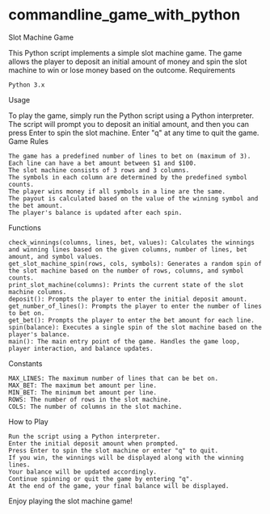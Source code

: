 # commandline_game_with_python

Slot Machine Game

This Python script implements a simple slot machine game. The game allows the player to deposit an initial amount of money and spin the slot machine to win or lose money based on the outcome.
Requirements

    Python 3.x

Usage

To play the game, simply run the Python script using a Python interpreter. The script will prompt you to deposit an initial amount, and then you can press Enter to spin the slot machine. Enter "q" at any time to quit the game.
Game Rules

    The game has a predefined number of lines to bet on (maximum of 3).
    Each line can have a bet amount between $1 and $100.
    The slot machine consists of 3 rows and 3 columns.
    The symbols in each column are determined by the predefined symbol counts.
    The player wins money if all symbols in a line are the same.
    The payout is calculated based on the value of the winning symbol and the bet amount.
    The player's balance is updated after each spin.

Functions

    check_winnings(columns, lines, bet, values): Calculates the winnings and winning lines based on the given columns, number of lines, bet amount, and symbol values.
    get_slot_machine_spin(rows, cols, symbols): Generates a random spin of the slot machine based on the number of rows, columns, and symbol counts.
    print_slot_machine(columns): Prints the current state of the slot machine columns.
    deposit(): Prompts the player to enter the initial deposit amount.
    get_number_of_lines(): Prompts the player to enter the number of lines to bet on.
    get_bet(): Prompts the player to enter the bet amount for each line.
    spin(balance): Executes a single spin of the slot machine based on the player's balance.
    main(): The main entry point of the game. Handles the game loop, player interaction, and balance updates.

Constants

    MAX_LINES: The maximum number of lines that can be bet on.
    MAX_BET: The maximum bet amount per line.
    MIN_BET: The minimum bet amount per line.
    ROWS: The number of rows in the slot machine.
    COLS: The number of columns in the slot machine.

How to Play

    Run the script using a Python interpreter.
    Enter the initial deposit amount when prompted.
    Press Enter to spin the slot machine or enter "q" to quit.
    If you win, the winnings will be displayed along with the winning lines.
    Your balance will be updated accordingly.
    Continue spinning or quit the game by entering "q".
    At the end of the game, your final balance will be displayed.

Enjoy playing the slot machine game!
